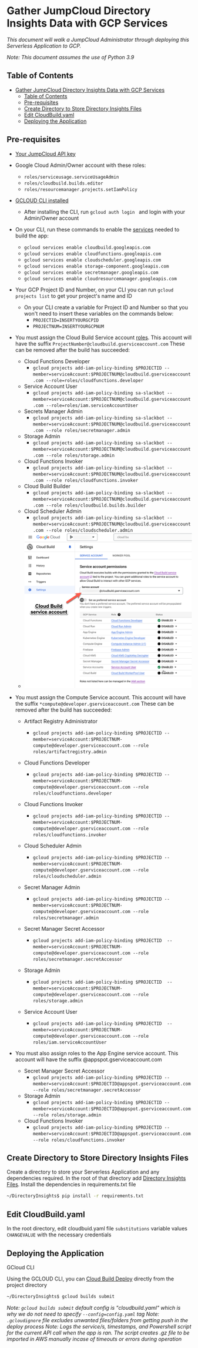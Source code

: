 # Gather JumpCloud Directory Insights Data with GCP Services
_This document will walk a JumpCloud Administrator through deploying this Serverless Application to GCP._

_Note: This document assumes the use of Python 3.9_
## Table of Contents
- [Gather JumpCloud Directory Insights Data with GCP Services](#gather-jumpcloud-directory-insights-data-with-gcp-services)
  - [Table of Contents](#table-of-contents)
  - [Pre-requisites](#pre-requisites)
  - [Create Directory to Store Directory Insights Files](#create-directory-to-store-directory-insights-files)
  - [Edit CloudBuild.yaml](#edit-cloudbuildyaml)
  - [Deploying the Application](#deploying-the-application)

## Pre-requisites
- [Your JumpCloud API key](https://docs.jumpcloud.com/2.0/authentication-and-authorization/authentication-and-authorization-overview)
- Google Cloud Admin/Owner account with these roles:
  - ```roles/serviceusage.serviceUsageAdmin```
  - ```roles/cloudbuild.builds.editor```
  - ```roles/resourcemanager.projects.setIamPolicy```
- [GCLOUD CLI installed](https://cloud.google.com/sdk/docs/install)
  - After installing the CLI, run ```gcloud auth login ``` and login with your Admin/Owner account
- On your CLI, run these commands to enable the [services](https://cloud.google.com/apis?hl=en) needed to build the app:
  - ```gcloud services enable cloudbuild.googleapis.com```
  - ```gcloud services enable cloudfunctions.googleapis.com```
  - ```gcloud services enable cloudscheduler.googleapis.com```
  - ```gcloud services enable storage-component.googleapis.com```
  - ```gcloud services enable secretmanager.googleapis.com```
  - ```gcloud services enable cloudresourcemanager.googleapis.com```
- Your GCP Project ID and Number, on your CLI you can run ```gcloud projects list``` to get your project's name and ID
  - On your CLI create a variable for Project ID and Number so that you won't need to insert these variables on the commands below:
    - ```PROJECTID=INSERTYOURGCPID```
    - ```PROJECTNUM=INSERTYOURGCPNUM```
- You must assign the Cloud Build Service account [roles](https://console.cloud.google.com/cloud-build/settings/). This account will have the suffix ```ProjectNumber@cloudbuild.gserviceaccount.com``` These can be removed after the build has succeeded:
  - Cloud Functions Developer
    - ```gcloud projects add-iam-policy-binding $PROJECTID --member=serviceAccount:$PROJECTNUM@cloudbuild.gserviceaccount.com --role=roles/cloudfunctions.developer```
  - Service Account User
    - ```gcloud projects add-iam-policy-binding sa-slackbot --member=serviceAccount:$PROJECTNUM@cloudbuild.gserviceaccount.com --role=roles/iam.serviceAccountUser```
  - Secrets Manager Admin
    - ```gcloud projects add-iam-policy-binding sa-slackbot --member=serviceAccount:$PROJECTNUM@cloudbuild.gserviceaccount.com --role roles/secretmanager.admin```
  - Storage Admin
    - ```gcloud projects add-iam-policy-binding sa-slackbot --member=serviceAccount:$PROJECTNUM@cloudbuild.gserviceaccount.com --role roles/storage.admin```
  - Cloud Functions Invoker
    - ```gcloud projects add-iam-policy-binding sa-slackbot --member=serviceAccount:$PROJECTNUM@cloudbuild.gserviceaccount.com --role roles/cloudfunctions.invoker```
  - Cloud Build Builder
    - ```gcloud projects add-iam-policy-binding sa-slackbot --member=serviceAccount:$PROJECTNUM@cloudbuild.gserviceaccount.com --role roles/cloudbuild.builds.builder```
  - Cloud Scheduler Admin
    - ```gcloud projects add-iam-policy-binding sa-slackbot --member=serviceAccount:$PROJECTNUM@cloudbuild.gserviceaccount.com --role roles/cloudscheduler.admin```
  - ![alt text](image-2.png)
- You must assign the Compute Service account. This account will have the suffix ```*compute@developer.gserviceaccount.com``` These can be removed after the build has succeeded:

  - Artifact Registry Administrator
    - ```gcloud projects add-iam-policy-binding $PROJECTID --member=serviceAccount:$PROJECTNUM-compute@developer.gserviceaccount.com --role roles/artifactregistry.admin```

  - Cloud Functions Developer
    - ```gcloud projects add-iam-policy-binding $PROJECTID --member=serviceAccount:$PROJECTNUM-compute@developer.gserviceaccount.com --role roles/cloudfunctions.developer```

  - Cloud Functions Invoker
    - ```gcloud projects add-iam-policy-binding $PROJECTID --member=serviceAccount:$PROJECTNUM-compute@developer.gserviceaccount.com --role roles/cloudfunctions.invoker```

  - Cloud Scheduler Admin
    - ```gcloud projects add-iam-policy-binding $PROJECTID --member=serviceAccount:$PROJECTNUM-compute@developer.gserviceaccount.com --role roles/cloudscheduler.admin```

  - Secret Manager Admin
    - ```gcloud projects add-iam-policy-binding $PROJECTID --member=serviceAccount:$PROJECTNUM-compute@developer.gserviceaccount.com --role roles/secretmanager.admin```

  - Secret Manager Secret Accessor
    - ```gcloud projects add-iam-policy-binding $PROJECTID  --member=serviceAccount:$PROJECTNUM-compute@developer.gserviceaccount.com --role roles/secretmanager.secretAccessor```

  - Storage Admin
    - ```gcloud projects add-iam-policy-binding $PROJECTID  --member=serviceAccount:$PROJECTNUM-compute@developer.gserviceaccount.com --role roles/storage.admin```

  - Service Account User
    - ```gcloud projects add-iam-policy-binding $PROJECTID  --member=serviceAccount:$PROJECTNUM-compute@developer.gserviceaccount.com --role roles/iam.serviceAccountUser```
- You must also assign roles to the App Engine service account. This account will have the suffix @appspot.gserviceaccount.com

  - Secret Manager Secret Accessor
    - ```gcloud projects add-iam-policy-binding $PROJECTID --member=serviceAccount:$PROJECTID@appspot.gserviceaccount.com --role roles/secretmanager.secretAccessor```
  - Storage Admin
    - ```gcloud projects add-iam-policy-binding $PROJECTID --member=serviceAccount:$PROJECTID@appspot.gserviceaccount.com  --role roles/storage.admin```
  - Cloud Functions Invoker
    - ```gcloud projects add-iam-policy-binding $PROJECTID --member=serviceAccount:$PROJECTID@appspot.gserviceaccount.com --role roles/cloudfunctions.invoker```
  
## Create Directory to Store Directory Insights Files

Create a directory to store your Serverless Application and any dependencies required. In the root of that directory add [Directory Insights Files](https://github.com/TheJumpCloud/JumpCloud-Serverless/blob/master/GCP/DirectoryInsights/).
Install the dependencies in requirements.txt file

```bash
~/DirectoryInsights$ pip install -r requirements.txt
```

## Edit CloudBuild.yaml

In the root directory, edit cloudbuid.yaml file `substitutions` variable values `CHANGEVALUE` with the necessary credentials

## Deploying the Application

GCloud CLI

Using the GCLOUD CLI, you can [Cloud Build Deploy](https://cloud.google.com/sdk/gcloud/reference/builds/submit) directly from the project directory
```bash
~/DirectoryInsights$ gcloud builds submit
```
_Note: `gcloud builds submit` default config is "cloudbuild.yaml" which is why we do not need to specify `--config=config.yaml` tag_
_Note: `.gcloudignore` file excludes unwanted files/folders from getting push in the deploy process_
_Note: Logs the service/s, timestamps, and Powershell script for the current API call when the app is ran. The script creates .gz file to be imported in AWS manually incase of timeouts or errors during operation_



